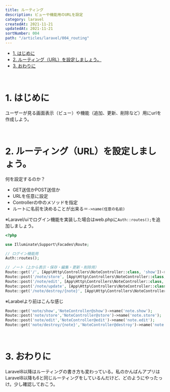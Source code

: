 ```yaml
---
title: ルーティング
description: ビューや機能用のURLを設定
category: laravel
createdAt: 2021-11-21
updatedAt: 2021-11-21
sortNumber: 004
path: "/articles/laravel/004_routing"
---
```


<nuxt-content-wrapper>

- [1. はじめに](#1-はじめに)
- [2. ルーティング（URL）を設定しましょう。](#2-ルーティングurlを設定しましょう)
- [3. おわりに](#3-おわりに)

<br>

# 1. はじめに
 ユーザーが見る画面表示（ビュー）や機能（追加、更新、削除など）用にurlを作成しよう。

<br>

# 2. ルーティング（URL）を設定しましょう。
何を設定するのか？
- GET送信かPOST送信か
- URLを任意に設定
- Controllerの中のメソッドを指定
- ルートに名前を決めることが出来る＝`->name(任意の名前)`

※Laravel/uiでログイン機能を実装した場合はweb.phpに`Auth::routes();`を追加しましょう。

```php
<?php

use Illuminate\Support\Facades\Route;

// ログイン機能用
Auth::routes();

// ノート（上から表示・保存・編集・更新・削除用）
Route::get('/', [App\Http\Controllers\NoteController::class, 'show'])->name('note.show');
Route::post('/note/store', [App\Http\Controllers\NoteController::class, 'store'])->name('note.store');
Route::post('/note/edit', [App\Http\Controllers\NoteController::class, 'edit'])->name('note.edit');
Route::post('/note/update', [App\Http\Controllers\NoteController::class, 'update'])->name('note.update');
Route::get('/note/destroy/{note}', [App\Http\Controllers\NoteController::class, 'destroy'])->name('note.destroy');
```

※Larabelより前はこんな感じ
```php
Route::get('note/show','NoteController@show')->name('note.show');
Route::post('note/store','NoteController@store')->name('note.store');
Route::post('note/edit','NoteController@edit')->name('note.edit');
Route::get('note/destroy/{note}','NoteController@destroy')->name('note.destroy');
```

<br>

# 3. おわりに
 Laravel8以降はルーティングの書き方も変わっている。私のかんばんアプリはLaravel8以降も6と同じルーティングをしているんだけど、どのようにやったっけ。少し確認しておこう。

 </nuxt-content-wrapper>
